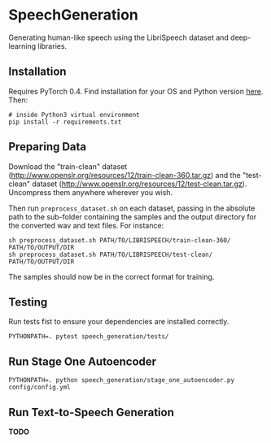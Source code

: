 # SpeechGeneration

Generating human-like speech using the LibriSpeech dataset and deep-learning libraries.

## Installation 

Requires PyTorch 0.4. Find installation for your OS and Python version [here](https://www.pytorch.org). Then:

```shell
# inside Python3 virtual environment
pip install -r requirements.txt
```
## Preparing Data

Download the "train-clean" dataset (http://www.openslr.org/resources/12/train-clean-360.tar.gz) and the "test-clean" dataset (http://www.openslr.org/resources/12/test-clean.tar.gz). Uncompress them anywhere wherever you wish.

Then run `preprocess_dataset.sh` on each dataset, passing in the absolute path to the sub-folder containing the samples and the output directory for the converted wav and text files. For instance:

```shell
sh preprocess_dataset.sh PATH/TO/LIBRISPEECH/train-clean-360/ PATH/TO/OUTPUT/DIR
sh preprocess_dataset.sh PATH/TO/LIBRISPEECH/test-clean/ PATH/TO/OUTPUT/DIR
```
The samples should now be in the correct format for training.

## Testing

Run tests fist to ensure your dependencies are installed correctly.

```
PYTHONPATH=. pytest speech_generation/tests/
```

## Run Stage One Autoencoder
```
PYTHONPATH=. python speech_generation/stage_one_autoencoder.py config/config.yml
```

## Run Text-to-Speech Generation

**TODO**
